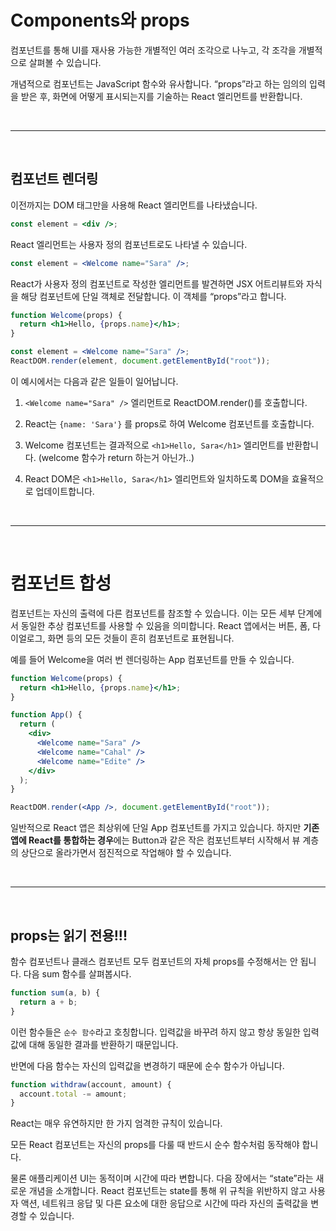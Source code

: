 # Components와 props

컴포넌트를 통해 UI를 재사용 가능한 개별적인 여러 조각으로 나누고, 각 조각을 개별적으로 살펴볼 수 있습니다.

개념적으로 컴포넌트는 JavaScript 함수와 유사합니다. “props”라고 하는 임의의 입력을 받은 후, 화면에 어떻게 표시되는지를 기술하는 React 엘리먼트를 반환합니다.

<br>

---

<br>

## 컴포넌트 렌더링

이전까지는 DOM 태그만을 사용해 React 엘리먼트를 나타냈습니다.

```jsx
const element = <div />;
```

React 엘리먼트는 사용자 정의 컴포넌트로도 나타낼 수 있습니다.

```jsx
const element = <Welcome name="Sara" />;
```

React가 사용자 정의 컴포넌트로 작성한 엘리먼트를 발견하면 JSX 어트리뷰트와 자식을 해당 컴포넌트에 단일 객체로 전달합니다. 이 객체를 “props”라고 합니다.

```jsx
function Welcome(props) {
  return <h1>Hello, {props.name}</h1>;
}

const element = <Welcome name="Sara" />;
ReactDOM.render(element, document.getElementById("root"));
```

이 예시에서는 다음과 같은 일들이 일어납니다.

1. `<Welcome name="Sara" />` 엘리먼트로 ReactDOM.render()를 호출합니다.
   <br>
2. React는 `{name: 'Sara'}` 를 props로 하여 Welcome 컴포넌트를 호출합니다.
   <br>
3. Welcome 컴포넌트는 결과적으로 `<h1>Hello, Sara</h1>` 엘리먼트를 반환합니다.
   (welcome 함수가 return 하는거 아닌가..)
   <br>

4. React DOM은 `<h1>Hello, Sara</h1>` 엘리먼트와 일치하도록 DOM을 효율적으로 업데이트합니다.

<br>

---

<br>

# 컴포넌트 합성

컴포넌트는 자신의 출력에 다른 컴포넌트를 참조할 수 있습니다. 이는 모든 세부 단계에서 동일한 추상 컴포넌트를 사용할 수 있음을 의미합니다. React 앱에서는 버튼, 폼, 다이얼로그, 화면 등의 모든 것들이 흔히 컴포넌트로 표현됩니다.

예를 들어 Welcome을 여러 번 렌더링하는 App 컴포넌트를 만들 수 있습니다.

```jsx
function Welcome(props) {
  return <h1>Hello, {props.name}</h1>;
}

function App() {
  return (
    <div>
      <Welcome name="Sara" />
      <Welcome name="Cahal" />
      <Welcome name="Edite" />
    </div>
  );
}

ReactDOM.render(<App />, document.getElementById("root"));
```

일반적으로 React 앱은 최상위에 단일 App 컴포넌트를 가지고 있습니다. 하지만 **기존 앱에 React를 통합하는 경우**에는 Button과 같은 작은 컴포넌트부터 시작해서 뷰 계층의 상단으로 올라가면서 점진적으로 작업해야 할 수 있습니다.

<br>

---

<br>

## props는 읽기 전용!!!

함수 컴포넌트나 클래스 컴포넌트 모두 컴포넌트의 자체 props를 수정해서는 안 됩니다. 다음 sum 함수를 살펴봅시다.

```jsx
function sum(a, b) {
  return a + b;
}
```

이런 함수들은 `순수 함수`라고 호칭합니다. 입력값을 바꾸려 하지 않고 항상 동일한 입력값에 대해 동일한 결과를 반환하기 때문입니다.

반면에 다음 함수는 자신의 입력값을 변경하기 때문에 순수 함수가 아닙니다.

```jsx
function withdraw(account, amount) {
  account.total -= amount;
}
```

React는 매우 유연하지만 한 가지 엄격한 규칙이 있습니다.

모든 React 컴포넌트는 자신의 props를 다룰 때 반드시 순수 함수처럼 동작해야 합니다.

물론 애플리케이션 UI는 동적이며 시간에 따라 변합니다. 다음 장에서는 “state”라는 새로운 개념을 소개합니다. React 컴포넌트는 state를 통해 위 규칙을 위반하지 않고 사용자 액션, 네트워크 응답 및 다른 요소에 대한 응답으로 시간에 따라 자신의 출력값을 변경할 수 있습니다.

